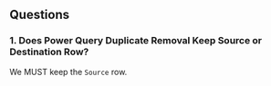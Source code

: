 
## Questions

### 1. Does Power Query Duplicate Removal Keep Source or Destination Row?
We MUST keep the `Source` row.